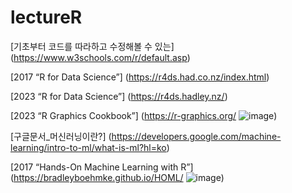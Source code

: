 # lectureR

[기초부터 코드를 따라하고 수정해볼 수 있는]
(https://www.w3schools.com/r/default.asp)

[2017 “R for Data Science”]
(https://r4ds.had.co.nz/index.html)

[2023  “R for Data Science”]
(https://r4ds.hadley.nz/)

[2023 “R Graphics Cookbook”]
(https://r-graphics.org/
![image](https://github.com/skc4365/lectureR/assets/50658047/dbac8d20-2e25-4df9-8244-374c7a39167a))

[구글문서_머신러닝이란?]
(https://developers.google.com/machine-learning/intro-to-ml/what-is-ml?hl=ko)

[2017 “Hands-On Machine Learning with R”]
(https://bradleyboehmke.github.io/HOML/
![image](https://github.com/skc4365/lectureR/assets/50658047/c11aeb9a-8bdc-4fbe-8c7d-76fb497dd25a))

